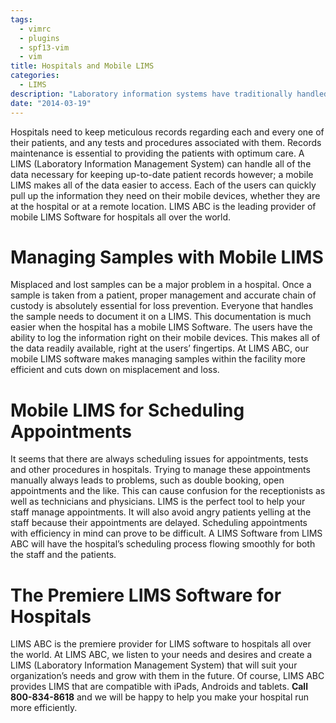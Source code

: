 ```yaml
---
tags:
  - vimrc
  - plugins
  - spf13-vim
  - vim
title: Hospitals and Mobile LIMS
categories:
  - LIMS
description: "Laboratory information systems have traditionally handled only the management and "
date: "2014-03-19"
---
```


Hospitals need to keep meticulous records regarding each and every one of their patients, and any tests and procedures associated with them. Records maintenance is essential to providing the patients with optimum care. A LIMS (Laboratory Information Management System) can handle all of the data necessary for keeping up-to-date patient records however; a mobile LIMS makes all of the data easier to access. Each of the users can quickly pull up the information they need on their mobile devices, whether they are at the hospital or at a remote location. LIMS ABC is the leading provider of mobile LIMS Software for hospitals all over the world.

 

# Managing Samples with Mobile LIMS

Misplaced and lost samples can be a major problem in a hospital. Once a sample is taken from a patient, proper management and accurate chain of custody is absolutely essential for loss prevention. Everyone that handles the sample needs to document it on a LIMS. This documentation is much easier when the hospital has a mobile LIMS Software. The users have the ability to log the information right on their mobile devices. This makes all of the data readily available, right at the users’ fingertips. At LIMS ABC, our mobile LIMS software makes managing samples within the facility more efficient and cuts down on misplacement and loss.

# Mobile LIMS for Scheduling Appointments

It seems that there are always scheduling issues for appointments, tests and other procedures in hospitals. Trying to manage these appointments manually always leads to problems, such as double booking, open appointments and the like. This can cause confusion for the receptionists as well as technicians and physicians. LIMS is the perfect tool to help your staff manage appointments. It will also avoid angry patients yelling at the staff because their appointments are delayed. Scheduling appointments with efficiency in mind can prove to be difficult. A LIMS Software from LIMS ABC will have the hospital’s scheduling process flowing smoothly for both the staff and the patients.

# The Premiere LIMS Software for Hospitals

LIMS ABC is the premiere provider for LIMS software to hospitals all over the world. At LIMS ABC, we listen to your needs and desires and create a LIMS (Laboratory Information Management System) that will suit your organization’s needs and grow with them in the future. Of course, LIMS ABC provides LIMS that are compatible with iPads, Androids and tablets. **Call 800-834-8618** and we will be happy to help you make your hospital run more efficiently.